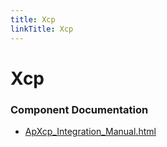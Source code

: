 ```yaml
---
title: Xcp
linkTitle: Xcp
---
```


# Xcp
### Component Documentation

- [ApXcp_Integration_Manual.html](doc/ApXcp_Integration_Manual.html)

